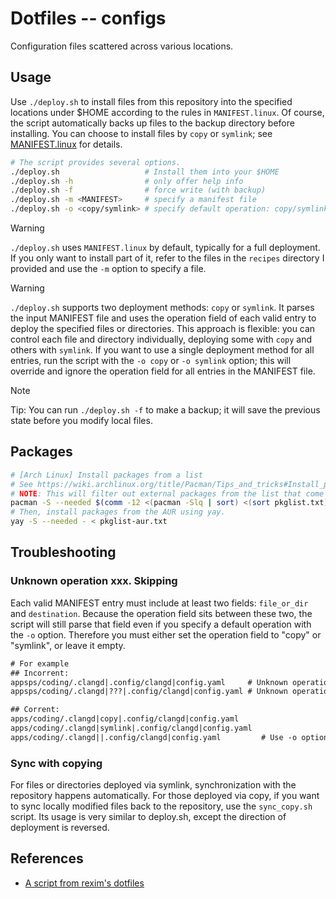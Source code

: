 # Dotfiles -- configs

Configuration files scattered across various locations.

## Usage

Use `./deploy.sh` to install files from this repository into the specified locations under $HOME according to the rules in `MANIFEST.linux`.
Of course, the script automatically backs up files to the backup directory before installing.
You can choose to install files by `copy` or `symlink`; see [MANIFEST.linux](./MANIFEST.linux) for details.

```sh
# The script provides several options.
./deploy.sh                   # Install them into your $HOME
./deploy.sh -h                # only offer help info
./deploy.sh -f                # force write (with backup)
./deploy.sh -m <MANIFEST>     # specify a manifest file
./deploy.sh -o <copy/symlink> # specify default operation: copy/symlink

```

> [!WARNING]
> `./deploy.sh` uses `MANIFEST.linux` by default, typically for a full deployment. If you only want to install part of it,
> refer to the files in the `recipes` directory I provided and use the `-m` option to specify a file.

> [!WARNING]
> `./deploy.sh` supports two deployment methods: `copy` or `symlink`. It parses the input MANIFEST file and uses the operation field
> of each valid entry to deploy the specified files or directories. This approach is flexible: you can control each file and
> directory individually, deploying some with `copy` and others with `symlink`.
> If you want to use a single deployment method for all entries, run the script with the `-o copy` or `-o symlink` option;
> this will override and ignore the operation field for all entries in the MANIFEST file.

> [!NOTE]
> Tip: You can run `./deploy.sh -f` to make a backup; it will save the previous state before you modify local files.

## Packages

```sh
# [Arch Linux] Install packages from a list
# See https://wiki.archlinux.org/title/Pacman/Tips_and_tricks#Install_packages_from_a_list
# NOTE: This will filter out external packages from the list that come from the AUR or are installed locally.
pacman -S --needed $(comm -12 <(pacman -Slq | sort) <(sort pkglist.txt))
# Then, install packages from the AUR using yay.
yay -S --needed - < pkglist-aur.txt
```

## Troubleshooting

### Unknown operation xxx. Skipping

Each valid MANIFEST entry must include at least two fields: `file_or_dir` and `destination`. Because the operation field sits between these two, the script will still parse that field even if you specify a default operation with the `-o` option. Therefore you must either set the operation field to "copy" or "symlink", or leave it empty.

```txt
# For example
## Incorrent:
appsps/coding/.clangd|.config/clangd|config.yaml     # Unknown operation .config/clangd
appsps/coding/.clangd|???|.config/clangd|config.yaml # Unknown operation ???.

## Corrent:
apps/coding/.clangd|copy|.config/clangd|config.yaml
apps/coding/.clangd|symlink|.config/clangd|config.yaml
apps/coding/.clangd||.config/clangd|config.yaml         # Use -o option
```

### Sync with copying

For files or directories deployed via symlink, synchronization with the repository happens automatically. For those deployed via copy, if you want to sync locally modified files back to the repository, use the `sync_copy.sh` script. Its usage is very similar to deploy.sh, except the direction of deployment is reversed.

## References

- [A script from rexim's dotfiles](https://github.com/rexim/dotfiles/blob/master/deploy.sh)
